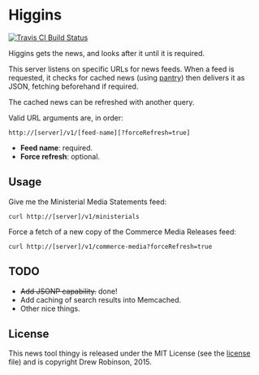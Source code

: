 # Higgins

[![Travis CI Build Status](https://travis-ci.org/ocean/higgins.svg?branch=master)](https://travis-ci.org/ocean/higgins)

Higgins gets the news, and looks after it until it is required.

This server listens on specific URLs for news feeds. When a feed is requested, it checks for cached news (using [pantry](https://github.com/postmedia/pantry)) then delivers it as JSON, fetching beforehand if required.

The cached news can be refreshed with another query.

Valid URL arguments are, in order:

	http://[server]/v1/[feed-name][?forceRefresh=true]

* **Feed name**: required.
* **Force refresh**: optional.

## Usage

Give me the Ministerial Media Statements feed:

	curl http://[server]/v1/ministerials

Force a fetch of a new copy of the Commerce Media Releases feed:

	curl http://[server]/v1/commerce-media?forceRefresh=true

## TODO

* ~~Add JSONP capability.~~ done!
* Add caching of search results into Memcached.
* Other nice things.

## License

This news tool thingy is released under the MIT License (see the [license](https://github.com/ocean/higgins/blob/master/LICENSE) file) and is copyright Drew Robinson, 2015.

